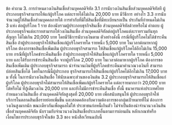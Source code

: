 ข้อ
คำถาม
3. การกําหนดวงเงินสินเชื่อส่วนบุคคลดิจิทัล
3.1 การนับวงเงินสินเชื่อส่วนบุคคลดิจิทัลที
ผู้ประกอบธุรกิจสามารถให้แก่ผู้บริโภค
แต่ละรายได้ไม่เกิน 20,000 บาท มีวิธีการ
อย่างไร
3.3 การนับจำนวนผู้ให้สินเชื่อส่วนบุคคลภายใต้
การทํากับที่มิใช่สินเชื่อที่มีทะเบียนรถเป็น
ประกันที่กำหนดไม่เกิน 3 แห่ง ต่อผู้บริโภค
1 ราย ต้องนับรวมผู้ประกอบธุรกิจสินเชื่อ
ส่วนบุคคลดิจิทัลด้วยหรือไม่
คำตอบ
ผู้ประกอบธุรกิจแต่ละรายสามารถให้วงเงินสินเชื่อ
ส่วนบุคคลดิจิทัลต่อผู้บริโภคแต่ละรายรวมกันทุกสัญญา
ได้ไม่เกิน 20,000 บาท โดยมีวิธีการนับวงเงินตาม
ตัวอย่างดังนี้
กรณีที่ผู้บริโภคไม่ได้ชำระคืนสินเชื่อ
ถ้าผู้ประกอบธุรกิจให้สินเชื่อแก่ผู้บริโภครายใด
รายหนึ่ง 5,000 บาท ในเวลาต่อมาหากผู้บริโภค
ต้องการขอสินเชื่อเพิ่มเติม ผู้ประกอบธุรกิจสามารถ
ให้สินเชื่อแก่ผู้บริโภคได้อีกไม่เกิน 15,000 บาท
กรณีที่ผู้บริโภคชำระคืนสินเชื่อ
ถ้าผู้ประกอบธุรกิจให้สินเชื่อแก่ผู้บริโภครายใด
รายหนึ่ง 5,000 บาท และได้รับการชำระคืนสินเชื่อ
จากผู้บริโภค 2,000 บาท ในเวลาต่อมาหากผู้บริโภค
ต้องการขอสินเชื่อเพิ่มเติม ผู้ประกอบธุรกิจสามารถ
นำจำนวนเงินที่ผู้บริโภคชำระคืนมาคำนวณวงเงินที่
สามารถปล่อยสินเชื่อได้ โดยในกรณีนี้ผู้ประกอบ
ธุรกิจสามารถให้สินเชื่อแก่ผู้บริโภคได้อีกไม่เกิน
17,000 บาท
ม
ทั้งนี้ ในการนับวงเงินสินเชื่อ ให้นับเฉพาะส่วนของเงินต้น
3.2 ผู้ประกอบธุรกิจสามารถให้สินเชื่อแก่ผู้บริโภค ผู้ประกอบธุรกิจไม่สามารถให้สินเชื่อเพิ่มแก่ผู้บริโภครายใด
แต่ละรายมากกว่า 20,000 บาท ได้หรือไม่
ที่กู้เต็มวงเงิน 20,000 บาท และยังไม่มีการชำระคืนสินเชื่อ
ทั้งนี้ ธนาคารแห่งประเทศไทยกำหนดวงเงินสินเชื่อ
ส่วนบุคคลดิจิทัลสูงสุดที่ 20,000 บาท เพื่อสนับสนุนให้
ผู้ประกอบธุรกิจให้บริการในตลาดสินเชื่อรายย่อยเพิ่มขึ้น
และสอดคล้องกับความต้องการของกลุ่มเป้าหมายที่ไม่
ต้องการวงเงินสูงมากนัก ขณะเดียวกันเพื่อดูแลไม่ให้
ประชาชนก่อหนี้เกินตัว
ไม่จำเป็นต้องนำจำนวนวงเงินสินเชื่อส่วนบุคคลดิจิทัล
นับรวมกับจํานวนวงเงินสินเชื่อประเภทอื่นตามการผ่อนผัน
หลักเกณฑ์หรือเงื่อนไขการประกอบธุรกิจในข้อ 3.3 ของ
หนังสือเวียนฉบับนี้
